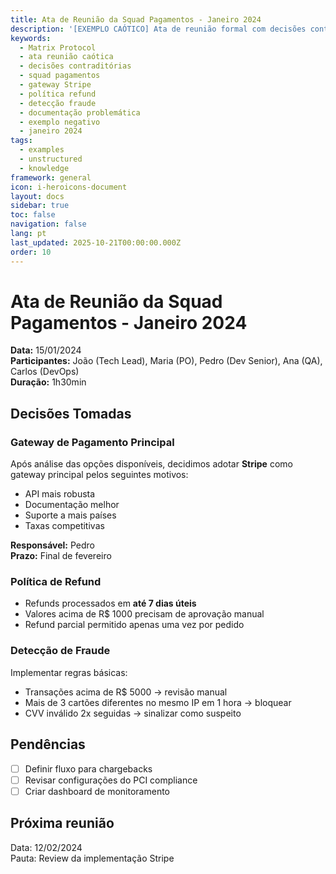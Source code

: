 ```yaml
---
title: Ata de Reunião da Squad Pagamentos - Janeiro 2024
description: '[EXEMPLO CAÓTICO] Ata de reunião formal com decisões contraditórias'
keywords:
  - Matrix Protocol
  - ata reunião caótica
  - decisões contraditórias
  - squad pagamentos
  - gateway Stripe
  - política refund
  - detecção fraude
  - documentação problemática
  - exemplo negativo
  - janeiro 2024
tags:
  - examples
  - unstructured
  - knowledge
framework: general
icon: i-heroicons-document
layout: docs
sidebar: true
toc: false
navigation: false
lang: pt
last_updated: 2025-10-21T00:00:00.000Z
order: 10
---
```

# Ata de Reunião da Squad Pagamentos - Janeiro 2024

**Data:** 15/01/2024  
**Participantes:** João (Tech Lead), Maria (PO), Pedro (Dev Senior), Ana (QA), Carlos (DevOps)  
**Duração:** 1h30min  

## Decisões Tomadas

### Gateway de Pagamento Principal
Após análise das opções disponíveis, decidimos adotar **Stripe** como gateway principal pelos seguintes motivos:
- API mais robusta
- Documentação melhor
- Suporte a mais países
- Taxas competitivas

**Responsável:** Pedro  
**Prazo:** Final de fevereiro  

### Política de Refund
- Refunds processados em **até 7 dias úteis**
- Valores acima de R$ 1000 precisam de aprovação manual
- Refund parcial permitido apenas uma vez por pedido

### Detecção de Fraude
Implementar regras básicas:
- Transações acima de R$ 5000 → revisão manual
- Mais de 3 cartões diferentes no mesmo IP em 1 hora → bloquear
- CVV inválido 2x seguidas → sinalizar como suspeito

## Pendências
- [ ] Definir fluxo para chargebacks
- [ ] Revisar configurações do PCI compliance
- [ ] Criar dashboard de monitoramento

## Próxima reunião
Data: 12/02/2024  
Pauta: Review da implementação Stripe